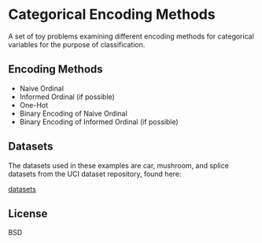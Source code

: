 Categorical Encoding Methods
============================

A set of toy problems examining different encoding methods for categorical variables for the purpose of classification.

Encoding Methods
----------------

 * Naive Ordinal
 * Informed Ordinal (if possible)
 * One-Hot
 * Binary Encoding of Naive Ordinal
 * Binary Encoding of Informed Ordinal (if possible)

Datasets
--------

The datasets used in these examples are car, mushroom, and splice datasets from the UCI dataset repository, found here:

[datasets](https://archive.ics.uci.edu/ml/datasets)

License
-------

BSD